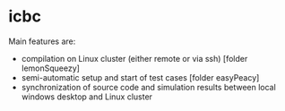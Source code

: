 # icbc


Main features are:
- compilation on Linux cluster (either remote or via ssh) [folder lemonSqueezy]
- semi-automatic setup and start of test cases [folder easyPeacy]
- synchronization of source code and simulation results between local windows desktop and Linux cluster
